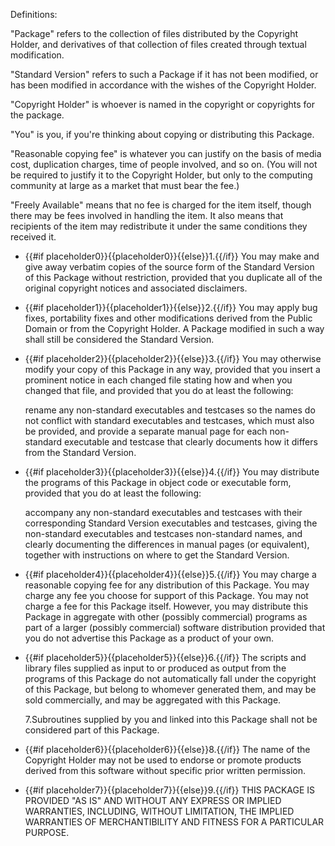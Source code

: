 Definitions:

&quot;Package&quot; refers to the collection of files distributed by the Copyright Holder, and derivatives of that collection of files created through textual modification.

&quot;Standard Version&quot; refers to such a Package if it has not been modified, or has been modified in accordance with the wishes of the Copyright Holder.

&quot;Copyright Holder&quot; is whoever is named in the copyright or copyrights for the package.

&quot;You&quot; is you, if you're thinking about copying or distributing this Package.

&quot;Reasonable copying fee&quot; is whatever you can justify on the basis of media cost, duplication charges, time of people involved, and so on. (You will not be required to justify it to the Copyright Holder, but only to the computing community at large as a market that must bear the fee.)

&quot;Freely Available&quot; means that no fee is charged for the item itself, though there may be fees involved in handling the item. It also means that recipients of the item may redistribute it under the same conditions they received it.

* {{#if placeholder0}}{{placeholder0}}{{else}}1.{{/if}} You may make and give away verbatim copies of the source form of the Standard Version of this Package without restriction, provided that you duplicate all of the original copyright notices and associated disclaimers.
* {{#if placeholder1}}{{placeholder1}}{{else}}2.{{/if}} You may apply bug fixes, portability fixes and other modifications derived from the Public Domain or from the Copyright Holder. A Package modified in such a way shall still be considered the Standard Version.
* {{#if placeholder2}}{{placeholder2}}{{else}}3.{{/if}} You may otherwise modify your copy of this Package in any way, provided that you insert a prominent notice in each changed file stating how and when you changed that file, and provided that you do at least the following:

  rename any non-standard executables and testcases so the names do not conflict with standard executables and testcases, which must also be provided, and provide a separate manual page for each non-standard executable and testcase that clearly documents how it differs from the Standard Version.

* {{#if placeholder3}}{{placeholder3}}{{else}}4.{{/if}} You may distribute the programs of this Package in object code or executable form, provided that you do at least the following:

  accompany any non-standard executables and testcases with their corresponding Standard Version executables and testcases, giving the non-standard executables and testcases non-standard names, and clearly documenting the differences in manual pages (or equivalent), together with instructions on where to get the Standard Version.

* {{#if placeholder4}}{{placeholder4}}{{else}}5.{{/if}} You may charge a reasonable copying fee for any distribution of this Package. You may charge any fee you choose for support of this Package. You may not charge a fee for this Package itself. However, you may distribute this Package in aggregate with other (possibly commercial) programs as part of a larger (possibly commercial) software distribution provided that you do not advertise this Package as a product of your own.
* {{#if placeholder5}}{{placeholder5}}{{else}}6.{{/if}} The scripts and library files supplied as input to or produced as output from the programs of this Package do not automatically fall under the copyright of this Package, but belong to whomever generated them, and may be sold commercially, and may be aggregated with this Package.

  7.Subroutines supplied by you and linked into this Package shall not be considered part of this Package.

* {{#if placeholder6}}{{placeholder6}}{{else}}8.{{/if}} The name of the Copyright Holder may not be used to endorse or promote products derived from this software without specific prior written permission.
* {{#if placeholder7}}{{placeholder7}}{{else}}9.{{/if}} THIS PACKAGE IS PROVIDED &quot;AS IS&quot; AND WITHOUT ANY EXPRESS OR IMPLIED WARRANTIES, INCLUDING, WITHOUT LIMITATION, THE IMPLIED WARRANTIES OF MERCHANTIBILITY AND FITNESS FOR A PARTICULAR PURPOSE.